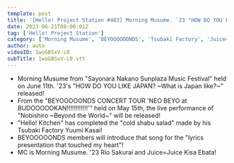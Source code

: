 ```yaml
---
template: post
title: '[Hello! Project Station #483] Morning Musume. `23 "HOW DO YOU LIKE JAPAN?" & BEYOOOOOONDS "NobiShiro ~Beyond the World~". MC: Rio Sakurai & Hisaki Ebata'
date: 2023-06-21T08:00:01Z
tag: ['Hello! Project Station']
category: ['Morning Musume', 'BEYOOOOOONDS', 'Tsubaki Factory', 'Juice=Juice']
author: auto 
videoID: 1woGBSxV-L0
subTitle: 1woGBSxV-L0.vtt
---
```

- Morning Musume from "Sayonara Nakano Sunplaza Music Festival" held on June 11th. '23's "HOW DO YOU LIKE JAPAN? ~What is Japan like?~" released!
- From the "BEYOOOOONDS CONCERT TOUR 'NEO BEYO at BUDOOOOOKAN!!!!!!!!!!!!'" held on May 15th, the live performance of "Nobishiro ~Beyond the World~" will be released! 
- "Hello! Kitchen" has completed the "cold shabu salad" made by his Tsubaki Factory Yuumi Kasai! 
- BEYOOOOONDS members will introduce that song for the "lyrics presentation that touched my heart"! 
- MC is Morning Musume. '23 Rio Sakurai and Juice=Juice Kisa Ebata!
 